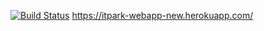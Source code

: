 [![Build Status](https://travis-ci.org/sgv1995/web-app.svg?branch=master)](https://travis-ci.org/sgv1995/web-app)
https://itpark-webapp-new.herokuapp.com/